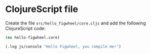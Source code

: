 # ClojureScript file


Create the file `src/hello_figwheel/core.cljs` and add the following ClojureScript code:

```clojure
(ns hello-figwheel.core)

(.log js/console "Hello Figwheel, you compile me!")

```

